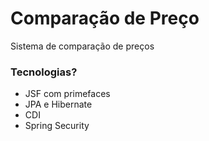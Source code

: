 # Comparação de Preço #

Sistema de comparação de preços

### Tecnologias? ###

* JSF com primefaces
* JPA e Hibernate
* CDI
* Spring Security
